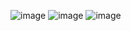 ![image](https://github.com/user-attachments/assets/32fdb618-8e59-4011-b5f3-ea066b357426)
![image](https://github.com/user-attachments/assets/3012d079-4201-45b6-935a-47d609e3a808)
![image](https://github.com/user-attachments/assets/b55ede39-12da-44ed-85af-2c18e71412f4)
